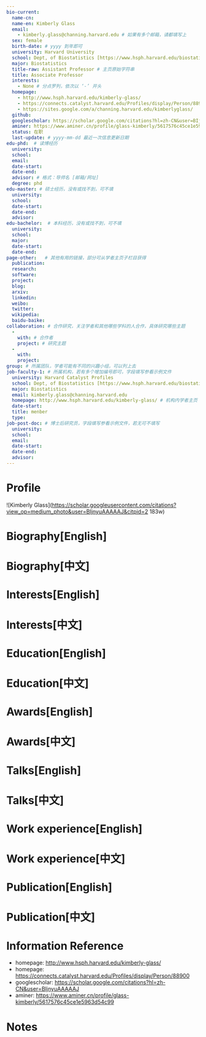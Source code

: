 ```yaml
---
bio-current:
  name-cn: 
  name-en: Kimberly Glass
  email: 
    - kimberly.glass@channing.harvard.edu # 如果有多个邮箱，请都填写上
  sex: female
  birth-date: # yyyy 到年即可
  university: Harvard University 
  school: Dept, of Biostatistics [https://www.hsph.harvard.edu/biostatistics/] # 格式：学院名称[学院官网链接]
  major: Biostatistics
  title-raw: Assistant Professor # 主页原始字符串
  title: Associate Professor
  interests: 
    - None # 分点罗列，依次以 ‘-’ 开头
  homepage: 
    - http://www.hsph.harvard.edu/kimberly-glass/
    - https://connects.catalyst.harvard.edu/Profiles/display/Person/88900
    - https://sites.google.com/a/channing.harvard.edu/kimberlyglass/
  github: 
  googlescholar: https://scholar.google.com/citations?hl=zh-CN&user=BIjnyuAAAAAJ 
  aminer: https://www.aminer.cn/profile/glass-kimberly/5617576c45ce1e5963d54c99
  status: 在职
  last-update: # yyyy-mm-dd 最近一次信息更新日期
edu-phd:  # 读博经历
  university: 
  school: 
  email: 
  date-start: 
  date-end: 
  advisor: # 格式：导师名 [邮箱/网址]
  degree: phd
edu-master: # 硕士经历，没有或找不到，可不填
  university: 
  school: 
  date-start: 
  date-end: 
  advisor:
edu-bachelor:  # 本科经历，没有或找不到，可不填
  university: 
  school: 
  major: 
  date-start: 
  date-end: 
page-other:   # 其他有用的链接，部分可从学者主页子栏目获得
  publication: 
  research: 
  software: 
  project: 
  blog: 
  arxiv: 
  linkedin: 
  weibo:
  twitter:
  wikipedia:
  baidu-baike:
collaboration: # 合作研究，关注学者和其他哪些学科的人合作，具体研究哪些主题
  - 
    with: # 合作者
    project: # 研究主题
  - 
    with: 
    project: 
group: # 所属团队，学者可能有不同的兴趣小组，可以列上去
job-faculty-1: # 所属机构，若有多个增加编号即可，字段填写参看示例文件
  university: Harvard Catalyst Profiles
  school: Dept, of Biostatistics [https://www.hsph.harvard.edu/biostatistics/]
  major: Biostatistics 
  email: kimberly.glass@channing.harvard.edu
  homepage: http://www.hsph.harvard.edu/kimberly-glass/ # 机构内学者主页
  date-start: 
  title: menber
  type: 
job-post-doc: # 博士后研究员，字段填写参看示例文件，若无可不填写
  university: 
  school: 
  email: 
  date-start: 
  date-end: 
  advisor: 
---
```


# Profile

![Kimberly Glass](https://scholar.googleusercontent.com/citations?view_op=medium_photo&user=BIjnyuAAAAAJ&citpid=2 183w)

# Biography[English]

# Biography[中文]

# Interests[English]

# Interests[中文]

# Education[English]

# Education[中文]

# Awards[English]

# Awards[中文]

# Talks[English]

# Talks[中文]

# Work experience[English]

# Work experience[中文]

# Publication[English]

# Publication[中文]

# Information Reference

- homepage: http://www.hsph.harvard.edu/kimberly-glass/
- homepage: https://connects.catalyst.harvard.edu/Profiles/display/Person/88900
- googlescholar: https://scholar.google.com/citations?hl=zh-CN&user=BIjnyuAAAAAJ 
- aminer: https://www.aminer.cn/profile/glass-kimberly/5617576c45ce1e5963d54c99

# Notes